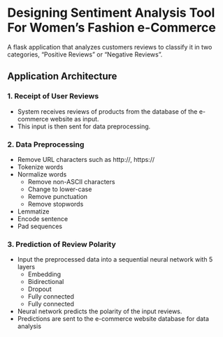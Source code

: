 # Designing Sentiment Analysis Tool For Women’s Fashion e-Commerce

A flask application that analyzes customers reviews to classify it in two categories, “Positive Reviews” or “Negative Reviews”.

## Application Architecture

### 1. Receipt of User Reviews
- System receives reviews of products from the database of the e-commerce website as input.
- This input is then sent for data preprocessing.

### 2. Data Preprocessing
- Remove URL characters such as http://, https://
- Tokenize words
- Normalize words
  - Remove non-ASCII characters
  - Change to lower-case
  - Remove punctuation
  - Remove stopwords
- Lemmatize
- Encode sentence
- Pad sequences

### 3. Prediction of Review Polarity
- Input the preprocessed data into a sequential neural network with 5 layers
  - Embedding
  - Bidirectional
  - Dropout
  - Fully connected
  - Fully connected
- Neural network predicts the polarity of the input reviews.
- Predictions are sent to the e-commerce website database for data analysis
